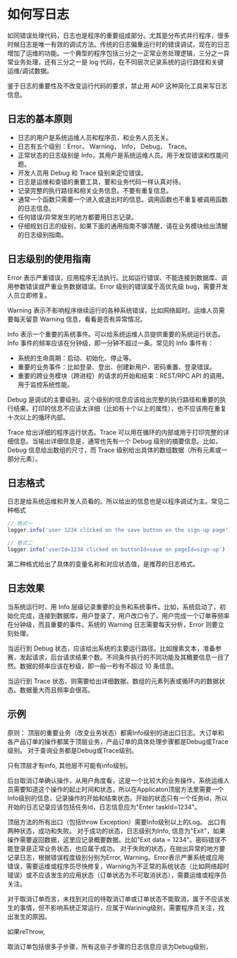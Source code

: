 # 如何写日志

如同错误处理代码，日志也是程序的重要组成部分。尤其是分布式并行程序，很多时候日志是唯一有效的调试方法。传统的日志偏重运行时的错误调试，现在的日志增加了运维的功能。一个典型的程序包括三分之一正常业务处理逻辑，三分之一异常业务处理，还有三分之一是 log 代码，在不同层次记录系统的运行路径和关键运维/调试数据。

鉴于日志的重要性及不改变运行代码的要求，禁止用 AOP 这种简化工具来写日志信息。

## 日志的基本原则

- 日志的用户是系统运维人员和程序员，和业务人员无关。
- 日志有五个级别：Error， Warning， Info， Debug， Trace。
- 正常状态的日志级别是 Info，其用户是系统运维人员。用于发现错误和性能问题。
- 开发人员用 Debug 和 Trace 级别来定位错误。
- 日志是运维和查错的重要工具，要和业务代码一样认真对待。
- 记录完整的执行路径和相关业务信息。不要有重复信息。
- 通常一个函数只需要一个进入或退出时的信息。调用函数也不重复被调用函数的日志信息。
- 任何错误/异常发生的地方都要用日志记录。
- 仔细规划日志的级别，如果下面的通用指南不够清醒，请在业务模块给出清醒的日志级别指南。

## 日志级别的使用指南

Error 表示严重错误，应用程序无法执行。比如运行错误、不能连接到数据库、调用参数错误或严重业务数据错误。Error 级别的错误属于高优先级 bug，需要开发人员立即修复。

Warning 表示不影响程序继续运行的各种系统错误，比如网络超时。运维人员需要每天留意 Warning 信息，看看是否有异常情况。

Info 表示一个重要的系统事件。可以给系统运维人员提供重要的系统运行状态。Info 事件的频率应该在分钟级，即一分钟不超过一条。常见的 Info 事件有：

- 系统的生命周期：启动、初始化、停止等。
- 重要的业务事件：比如登录、登出、创建新用户、密码重置、登录错误。
- 重要的跨业务模块（跨进程）的请求的开始和结束：REST/RPC API 的调用。用于监控系统性能。

Debug 是调试的主要级别。这个级别的信息应该给出完整的执行路径和重要的执行结果。打印的信息不应该太详细（比如有十个以上的属性），也不应该用在重复十次以上的循环内部。

Trace 给出详细的程序运行状态。Trace 可以用在循环的内部或用于打印完整的详细信息。当输出详细信息是，通常也先有一个 Debug 级别的摘要信息。比如，Debug 信息给出数组的尺寸，而 Trace 级别给出具体的数组数据（所有元素或一部分元素）。

## 日志格式

日志是给系统运维和开发人员看的。所以给出的信息也是以程序调试为主。常见二种格式

```js
// 格式一
logger.info('user 1234 clicked on the save button on the sign-up page')

// 格式二
logger.info('userId=1234 clicked on buttonId=save on pageId=sign-up')
```

第二种格式给出了具体的变量名称和对应状态值，是推荐的日志格式。

## 日志效果

当系统运行时，用 Info 层级记录重要的业务和系统事件。比如，系统启动了，初始化完成，连接到数据库，用户登录了，用户改口令了，用户完成一个订单等频率在分钟级，而且重要的事件。系统的 Warning 日志需要每天分析，Error 则要立刻处理。

当运行到 Debug 状态，应该给出系统的主要运行路径。比如搜素文本，准备参赛，发起请求，后台请求结果个数。不同条件执行的不同功能及其概要信息一目了然。数据的频率应该在秒级，即一般一秒有不超过 10 条信息。

当运行到 Trace 状态，则需要给出详细数据，数组的元素列表或循环内的数据状态。数据量大而且频率会很高。

## 示例

原则：
顶层的重要业务（改变业务状态）都需Info级别的进出口日志。大订单和各产品订单的操作都属于顶层业务，产品订单的具体处理步骤都是Debug或Trace级别。
对于查询业务都是Debug或Trace级别。

只有顶层才有info, 其他层不可能有info级别。


后台取消订单确认操作，从用户角度看，这是一个比较大的业务操作，系统运维人员需要知道这个操作的起止时间和状态，所以在Applicaton顶层方法里需要一个Info级别的信息，记录操作的开始和结束状态。开始的状态只有一个任务id，所以开始的日志记录应该包括任务id，日志信息应为"Enter taskId=1234"。

顶层方法的所有出口（包括throw Exception）需要Info级别以上的Log。
出口有两种状态，成功和失败。
对于成功的状态，日志级别为Info, 信息为"Exit"，如果操作需要返回数据，这里应记录概要数据。比如"Exit data = 1234"。密码错误不能登录是正常业务状态，也应属于成功。
对于失败的状态，在抛出异常的地方要记录日志，根据错误程度级别分别为Error, Warning。Error表示严重系统或应用错误，需要运维或程序员尽快修复，Warning为不正常的系统状态（比如网络超时错误）或不应该发生的应用状态（订单状态为不可取消状态），需要运维或程序员关注。

对于取消订单而言，未找到对应的待取消订单或订单状态不能取消，属于不应该发生的事情，但不影响系统正常运行，应属于Warining级别，需要程序员关注，找出发生的原因。


如果reThrow, 


取消订单包括很多子步骤，所有这些子步骤的日志信息应该为Debug级别，


